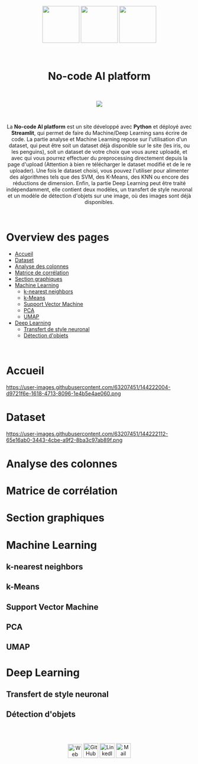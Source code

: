 <p align="center">
  <img src="https://user-images.githubusercontent.com/63207451/141209252-a98cc392-8831-4fbe-af90-61cb7eee8264.png" height="100">
  <img src="https://user-images.githubusercontent.com/63207451/141207902-87510f35-c5f9-482a-8194-80b782a17f49.png" height="100">
  <img src="https://user-images.githubusercontent.com/63207451/141208795-3b0b5e6e-e014-4215-8ed2-fdd205ddfa41.png" height="100">
</p>

<br/>
<h1 align="center"> No-code AI platform </h1>
<br/>

<p align="center">
  <a href="https://share.streamlit.io/antonin-lfv/online_preprocessing_for_ml/main.py"><img src="https://static.streamlit.io/badges/streamlit_badge_black_white.svg"/></a>
  </p>

<br/>

<p align="center">
  La <b>No-code AI platform</b> est un site développé avec <b>Python</b> et déployé avec <b>Streamlit</b>, qui permet de faire du Machine/Deep Learning sans écrire de code. La partie analyse et Machine Learning repose sur l'utilisation d'un dataset, qui peut être soit un dataset déjà disponible sur le site (les iris, ou les penguins), soit un dataset de votre choix que vous aurez uploadé, et avec qui vous pourrez effectuer du preprocessing directement depuis la page d'upload (Attention à bien re télécharger le dataset modifié et de le re uploader). Une fois le dataset choisi, vous pouvez l'utiliser pour alimenter des algorithmes tels que des SVM, des K-Means, des KNN ou encore des réductions de dimension.
Enfin, la partie Deep Learning peut être traité indépendamment, elle contient deux modèles, un transfert de style neuronal et un modèle de détection d'objets sur une image, où des images sont déjà disponibles.
<p/>
  
<br/>

# Overview des pages

- [Accueil](#Accueil)
- [Dataset](#Dataset)
- [Analyse des colonnes](#Analyse-des-colonnes)
- [Matrice de corrélation](#Matrice-de-corrélation)
- [Section graphiques](#Section-graphiques)
- [Machine Learning](#Machine-Learning)
  - [k-nearest neighbors](#k-nearest-neighbors)
  - [k-Means](#K-Means)
  - [Support Vector Machine](#Support-Vector-Machine)
  - [PCA](#PCA)
  - [UMAP](#UMAP)
- [Deep Learning](#Deep-Learning)
  - [Transfert de style neuronal](#Transfert-de-style-neuronal)
  - [Détection d'objets](#Détection-dobjets)


<br/>


# Accueil

https://user-images.githubusercontent.com/63207451/144222004-d9721f6e-1618-4713-8096-1e4b5e4ae060.png

# Dataset

https://user-images.githubusercontent.com/63207451/144222112-65e16ab0-3443-4cbe-a9f2-8ba3c97ab89f.png

# Analyse des colonnes

# Matrice de corrélation

# Section graphiques

# Machine Learning

## k-nearest neighbors

## k-Means

## Support Vector Machine

## PCA

## UMAP

# Deep Learning

## Transfert de style neuronal

## Détection d'objets



<br/>

<br/>

<p align="center">
    <a href="https://antonin-lfv.github.io" class="fancybox" ><img src="https://user-images.githubusercontent.com/63207451/127334786-f48498e4-7aa1-4fbd-b7b4-cd78b43972b8.png" title="Web Page" width="38" height="38"></a>
  <a href="https://github.com/antonin-lfv" class="fancybox" ><img src="https://user-images.githubusercontent.com/63207451/97302854-e484da80-1859-11eb-9374-5b319ca51197.png" title="GitHub" width="40" height="40"></a>
  <a href="https://www.linkedin.com/in/antonin-lefevre-565b8b141" class="fancybox" ><img src="https://user-images.githubusercontent.com/63207451/97303444-b2c04380-185a-11eb-8cfc-864c33a64e4b.png" title="LinkedIn" width="40" height="40"></a>
  <a href="mailto:antoninlefevre45@icloud.com" class="fancybox" ><img src="https://user-images.githubusercontent.com/63207451/97303543-cec3e500-185a-11eb-8adc-c1364e2054a9.png" title="Mail" width="40" height="40"></a>
</p>
